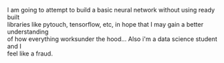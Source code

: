 I am going to attempt to build a basic neural network without using ready built <br>
libraries like pytouch, tensorflow, etc, in hope that I may gain a better understanding <br>
of how everything worksunder the hood... Also i'm a data science student and I <br>
feel like a fraud.
